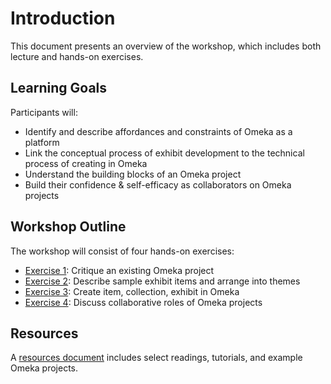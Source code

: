 # Introduction

This document presents an overview of the workshop, which includes both lecture and hands-on exercises.

## Learning Goals

Participants will:

- Identify and describe affordances and constraints of Omeka as a platform
- Link the conceptual process of exhibit development to the technical process of creating in Omeka
- Understand the building blocks of an Omeka project
- Build their confidence & self-efficacy as collaborators on Omeka projects

## Workshop Outline

The workshop will consist of four hands-on exercises:

- [Exercise 1](./Archives%20and%20Exhibitions/exercise-1.md): Critique an existing Omeka project
- [Exercise 2](./Archives%20and%20Exhibitions/exercise-2.md): Describe sample exhibit items and arrange into themes
- [Exercise 3](./Archives%20and%20Exhibitions/exercise-3.md): Create item, collection, exhibit in Omeka
- [Exercise 4](./Archives%20and%20Exhibitions/exercise-4.md): Discuss collaborative roles of Omeka projects

## Resources

A [resources document](./Archives%20and%20Exhibitions/resources.md) includes select readings, tutorials, and example Omeka projects.
